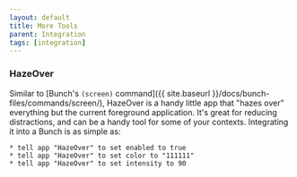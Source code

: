 ```yaml
---
layout: default
title: More Tools
parent: Integration
tags: [integration]
---
```

### HazeOver

Similar to [Bunch's `(screen)` command]({{ site.baseurl }}/docs/bunch-files/commands/screen/), HazeOver is a handy little app that "hazes over" everything but the current foreground application. It's great for reducing distractions, and can be a handy tool for some of your contexts. Integrating it into a Bunch is as simple as:

```bunch
* tell app "HazeOver" to set enabled to true
* tell app "HazeOver" to set color to "111111"
* tell app "HazeOver" to set intensity to 90
```
